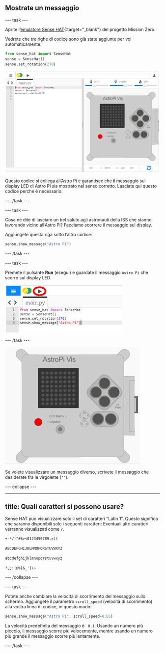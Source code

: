## Mostrate un messaggio

\--- task \---

Aprite l’[emulatore Sense HAT](https://trinket.io/mission-zero){:target="_blank"} del progetto Mission Zero.

Vedrete che tre righe di codice sono già state aggiunte per voi automaticamente:

```python
from sense_hat import SenseHat
sense = SenseHat()
sense.set_rotation(270)
```

![emulatore sense hat](images/sense-hat-emulator2.png)

Questo codice si collega all’Astro Pi e garantisce che il messaggio sul display LED di Astro Pi sia mostrato nel senso corretto. Lasciate qui questo codice perché è necessario.

\--- /task \---

\--- task \---

Cosa ne dite di lasciare un bel saluto agli astronauti della ISS che stanno lavorando vicino all’Astro Pi? Facciamo scorrere il messaggio sul display.

Aggiungete questa riga sotto l’altro codice:

```python
sense.show_message("Astro Pi")
```

\--- /task \---

\--- task \---

Premete il pulsante **Run** (esegui) e guardate il messaggio `Astro Pi` che scorre sul display LED.

![mostra messaggio codice clic esegui](images/show-message-code-annotated.PNG)

\--- /task \---

![Scorrimento del messaggio](images/scroll-message.gif)

Se volete visualizzare un messaggio diverso, scrivete il messaggio che desiderate fra le virgolette (`""`).

\--- collapse \---

* * *

## title: Quali caratteri si possono usare?

Sense HAT può visualizzare solo il set di caratteri "Latin 1". Questo significa che saranno disponibili solo i seguenti caratteri: Eventuali altri caratteri verranno visualizzati come `?`.

    +-*/!"#$><0123456789.=)(
    
    ABCDEFGHIJKLMNOPQRSTUVWXYZ
    
    abcdefghijklmnopqrstuvwxyz
    
    ?,;:|@%[&_']\~
    

\--- /collapse \---

\--- task \---

Potete anche cambiare la velocità di scorrimento del messaggio sullo schermo. Aggiungete il parametro `scroll_speed` (velocità di scorrimento) alla vostra linea di codice, in questo modo:

```python
sense.show_message("Astro Pi", scroll_speed=0.05)
```

La velocità predefinita del messaggio è ` 0.1`. Usando un numero più piccolo, il messaggio scorre più velocemente, mentre usando un numero più grande il messaggio scorre più lentamente.

\--- /task \---